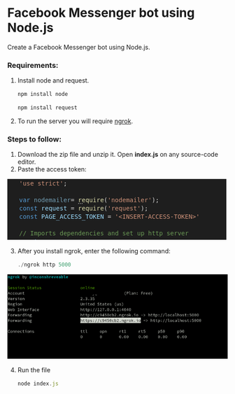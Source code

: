 # Facebook Messenger bot using Node.js
Create a Facebook Messenger bot using Node.js. 
### Requirements:
   1. Install node and request.

         ```javascript
         npm install node
         ```
         ```javascript
         npm install request
         ```
   2. To run the server you will require [ngrok](https://ngrok.com/download).


### Steps to follow:
  1. Download the zip file and unzip it. Open **index.js** on any source-code editor.
  2. Paste the access token:
  
  ![alt text](https://github.com/rushika99/Facebook-Messenger-Bot/blob/master/github.png)
  
  3. After you install ngrok, enter the following command:

      ```javascript
      ./ngrok http 5000
      ```
      
  ![alt text](https://github.com/rushika99/Facebook-Messenger-Bot/blob/master/fbdev.png)
  
  4. Run the file
      ```javascript
      node index.js
      ```
      
